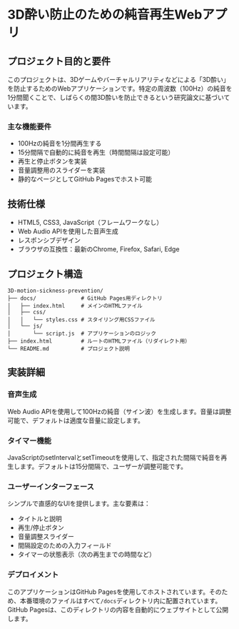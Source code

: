 # 3D酔い防止のための純音再生Webアプリ

## プロジェクト目的と要件
このプロジェクトは、3Dゲームやバーチャルリアリティなどによる「3D酔い」を防止するためのWebアプリケーションです。特定の周波数（100Hz）の純音を1分間聞くことで、しばらくの間3D酔いを防止できるという研究論文に基づいています。

### 主な機能要件
- 100Hzの純音を1分間再生する
- 15分間隔で自動的に純音を再生（時間間隔は設定可能）
- 再生と停止ボタンを実装
- 音量調整用のスライダーを実装
- 静的なページとしてGitHub Pagesでホスト可能

## 技術仕様
- HTML5, CSS3, JavaScript（フレームワークなし）
- Web Audio APIを使用した音声生成
- レスポンシブデザイン
- ブラウザの互換性：最新のChrome, Firefox, Safari, Edge

## プロジェクト構造
```
3D-motion-sickness-prevention/
├── docs/              # GitHub Pages用ディレクトリ
│   ├── index.html     # メインのHTMLファイル
│   ├── css/
│   │   └── styles.css # スタイリング用CSSファイル
│   └── js/
│       └── script.js  # アプリケーションのロジック
├── index.html         # ルートのHTMLファイル（リダイレクト用）
└── README.md          # プロジェクト説明
```

## 実装詳細
### 音声生成
Web Audio APIを使用して100Hzの純音（サイン波）を生成します。音量は調整可能で、デフォルトは適度な音量に設定します。

### タイマー機能
JavaScriptのsetIntervalとsetTimeoutを使用して、指定された間隔で純音を再生します。デフォルトは15分間隔で、ユーザーが調整可能です。

### ユーザーインターフェース
シンプルで直感的なUIを提供します。主な要素は：
- タイトルと説明
- 再生/停止ボタン
- 音量調整スライダー
- 間隔設定のための入力フィールド
- タイマーの状態表示（次の再生までの時間など）

### デプロイメント
このアプリケーションはGitHub Pagesを使用してホストされています。そのため、本番環境のファイルはすべて`/docs`ディレクトリ内に配置されています。GitHub Pagesは、このディレクトリの内容を自動的にウェブサイトとして公開します。
